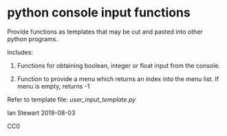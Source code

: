 # python console input functions

Provide functions as templates that may be cut and pasted into other python programs.

Includes: 

1. Functions for obtaining boolean, integer or float input from the console.

2. Function to provide a menu which returns an index into the menu list.
   If menu is empty, returns -1
   
Refer to template file: *user_input_template.py*

Ian Stewart 2019-08-03

CC0

